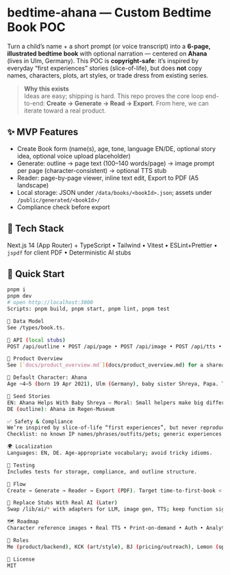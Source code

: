 # bedtime-ahana — Custom Bedtime Book POC

Turn a child’s name + a short prompt (or voice transcript) into a **6-page, illustrated bedtime book** with optional narration — centered on **Ahana** (lives in Ulm, Germany). This POC is **copyright-safe**: it’s inspired by everyday “first experiences” stories (slice-of-life), but does **not** copy names, characters, plots, art styles, or trade dress from existing series.

> **Why this exists**  
> Ideas are easy; shipping is hard. This repo proves the core loop end-to-end: **Create → Generate → Read → Export**. From here, we can iterate toward a real product.

## ✨ MVP Features
- Create Book form (name(s), age, tone, language EN/DE, optional story idea, optional voice upload placeholder)
- Generate: outline → page text (100–140 words/page) → image prompt per page (character-consistent) → optional TTS stub
- Reader: page-by-page viewer, inline text edit, Export to PDF (A5 landscape)
- Local storage: JSON under `/data/books/<bookId>.json`; assets under `/public/generated/<bookId>/`
- Compliance check before export

## 🧱 Tech Stack
Next.js 14 (App Router) + TypeScript • Tailwind • Vitest • ESLint+Prettier • `jspdf` for client PDF • Deterministic AI stubs

## 🚀 Quick Start
```bash
pnpm i
pnpm dev
# open http://localhost:3000
Scripts: pnpm build, pnpm start, pnpm lint, pnpm test

🧩 Data Model
See /types/book.ts.

🔌 API (local stubs)
POST /api/outline • POST /api/page • POST /api/image • POST /api/tts • POST /api/export

📘 Product Overview
See [`docs/product_overview.md`](docs/product_overview.md) for a shareable, narrative summary you can pass along to teammates or friends.

👧 Default Character: Ahana
Age ~4–5 (born 19 Apr 2021), Ulm (Germany), baby sister Shreya, Papa. Traits: curious, kind, gentle helper. Sidekick: plush bunny. Visuals: soft watercolor, warm light, simple non-derivative outfits.

🌱 Seed Stories
EN: Ahana Helps With Baby Shreya — Moral: Small helpers make big differences.
DE (outline): Ahana im Regen-Museum

✅ Safety & Compliance
We’re inspired by slice-of-life “first experiences”, but never reproduce specific expression from existing works.
Checklist: no known IP names/phrases/outfits/pets; generic experiences only; art prompts avoid franchise-like motifs; titles/metadata are original.

🌍 Localization
Languages: EN, DE. Age-appropriate vocabulary; avoid tricky idioms.

🧪 Testing
Includes tests for storage, compliance, and outline structure.

🧭 Flow
Create → Generate → Reader → Export (PDF). Target time-to-first-book < 3 minutes.

🔁 Replace Stubs With Real AI (Later)
Swap /lib/ai/* with adapters for LLM, image gen, TTS; keep function signatures.

🗺️ Roadmap
Character reference images • Real TTS • Print-on-demand • Auth • Analytics • Pricing tests • Accessibility

👥 Roles
Me (product/backend), KCK (art/style), BJ (pricing/outreach), Lemon (ops/content/localization/privacy).

📄 License
MIT
